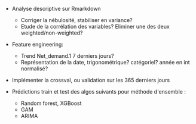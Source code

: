 - Analyse descriptive sur Rmarkdown
    - Corriger la nébulosité, stabiliser en variance?
    - Etude de la corrélation des variables? Eliminer une des deux weighted/non-weighted?
- Feature engineering:
    - Trend Net_demand.1 7 derniers jours?
    - Représentation de la date, trigonométrique? catégoriel? année en int normalisé?

- Implémenter la crossval, ou validation sur les 365 derniers jours
- Prédictions train et test des algos suivants pour méthode d'ensemble :
    - Random forest, XGBoost
    - GAM
    - ARIMA